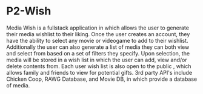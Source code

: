 # P2-Wish

Media Wish is a fullstack application in which allows the user to generate their media wishlist to their liking. Once the user creates an account, they have the ability to select any movie or videogame to add to their wishlist. Additionally the user can also generate a list of media they can both view and select from based on a set of filters they specify. Upon selection, the media will be stored in a wish list in which the user can add, view and/or delete contents from. Each user wish list is also open to the public , which allows family and friends to view for potential gifts. 3rd party API's include Chicken Coop, RAWG Database, and Movie DB, in which provide a database of media.